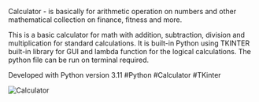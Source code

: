 Calculator - is basically for arithmetic operation on numbers and other mathematical collection on finance, fitness and more.

This is a basic calculator for math with addition, subtraction, division and multiplication for standard calculations.
It is built-in Python using TKINTER built-in library for GUI and lambda function for the logical calculations.
The python file can be run on terminal required.
 
 Developed with Python version 3.11
#Python #Calculator #TKinter


![Calculator](https://user-images.githubusercontent.com/41125224/221425311-bc06001e-16d1-4679-b580-cc091b48cf0a.jpg)

